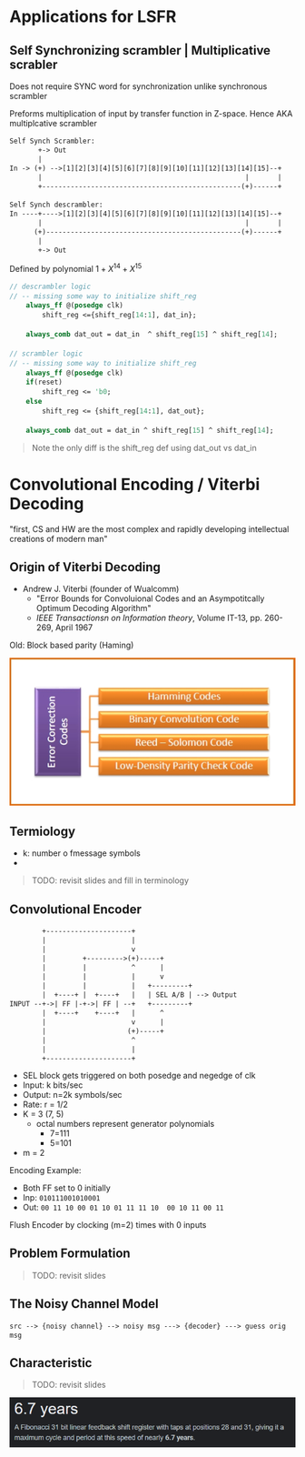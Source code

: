 # Applications for LSFR 

## Self Synchronizing scrambler | Multiplicative scrabler

Does not require SYNC word for synchronization unlike synchronous scrambler

Preforms multiplication of input by transfer function in Z-space. Hence AKA multiplcative scrambler

```
Self Synch Scrambler:
       +-> Out
       |
In -> (+) -->[1][2][3][4][5][6][7][8][9][10][11][12][13][14][15]--+
       |                                                  |       |
       +-------------------------------------------------(+)------+

Self Synch descrambler:
In ----+---->[1][2][3][4][5][6][7][8][9][10][11][12][13][14][15]--+
       |                                                  |       |
      (+)------------------------------------------------(+)------+
       |
       +-> Out
```

Defined by polynomial $1 + X^{14} + X^{15}$

```sv
// descrambler logic
// -- missing some way to initialize shift_reg
    always_ff @(posedge clk)
        shift_reg <={shift_reg[14:1], dat_in};
    
    always_comb dat_out = dat_in  ^ shift_reg[15] ^ shift_reg[14];

// scrambler logic
// -- missing some way to initialize shift_reg
    always_ff @(posedge clk)
    if(reset)
        shift_reg <= 'b0;
    else
        shift_reg <= {shift_reg[14:1], dat_out};
    
    always_comb dat_out = dat_in ^ shift_reg[15] ^ shift_reg[14];
```

> Note the only diff is the shift_reg def using dat_out vs dat_in

# Convolutional Encoding / Viterbi Decoding

"first, CS and HW are the most complex and rapidly developing intellectual creations of modern man"

## Origin of Viterbi Decoding

- Andrew J. Viterbi (founder of Wualcomm) 
  - "Error Bounds for Convoluional Codes and an Asympotitcally Optimum Decoding Algorithm" 
  - *IEEE Transactionsn on Information theory*, Volume IT-13, pp. 260-269, April 1967

Old: Block based parity (Haming)

![](images/2023-02-06-08-45-08.png)


## Termiology
- k: number o fmessage symbols
- 

> TODO: revisit slides and fill in terminology

## Convolutional Encoder
```ditaa{cmd arg=["-E"]}
        +---------------------+
        |                     |
        |                     v
        |         +--------->(+)-----+
        |         |           ^      |
        |         |           |      v
        |         |           |   +---------+
        |  +----+ |  +----+   |   | SEL A/B | --> Output
INPUT --+->| FF |-+->| FF | --+   +---------+
        |  +----+    +----+   |      ^
        |                     v      |
        |                    (+)-----+
        |                     ^
        |                     |
        +---------------------+
```
- SEL block gets triggered on both posedge and negedge of clk
- Input: k bits/sec
- Output: n=2k symbols/sec
- Rate: r = 1/2
- K = 3 (7, 5)
  - octal numbers represent generator polynomials
    - 7=111
    - 5=101
- m = 2

Encoding Example: 

- Both FF set to 0 initially
- Inp: `010111001010001`
- Out: `00 11 10 00 01 10 01 11 11 10  00 10 11 00 11`


Flush Encoder by clocking (m=2) times with 0 inputs

## Problem Formulation

> TODO: revisit slides

## The Noisy Channel Model

```
src --> {noisy channel} --> noisy msg ---> {decoder} ---> guess orig msg
```

## Characteristic

> TODO: revisit slides


![](images/2023-02-06-08-51-15.png)